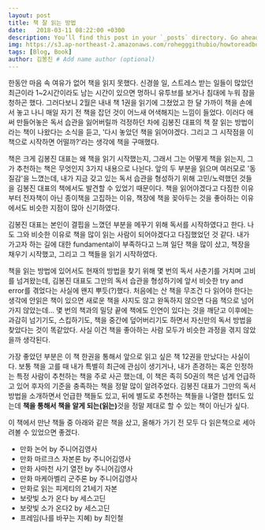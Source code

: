 ```yaml
---
layout: post
title: 책 잘 읽는 방법
date:   2018-03-11 08:22:00 +0300
description: You’ll find this post in your `_posts` directory. Go ahead and edit it and re-build the site to see your changes. # Add post description (optional)
img: https://s3.ap-northeast-2.amazonaws.com/rohegggithubio/howtoreadbook.jpg # Add image post (optional)
tags: [Blog, Book]
author: 김봉진 # Add name author (optional)
---
```


한동안 마음 속 여유가 없어 책을 읽지 못했다. 신경쓸 일, 스트레스 받는 일들이 많았던 최근이라 1~2시간이라도 남는 시간이 있으면 멍하니 유투브를 보거나 침대에 누워 잠을 청하곤 했다. 그러다보니 2월은 내내 책 1권을 읽기에 그쳤었고 한 달 가까이 책을 손에서 놓고 나니 매일 자기 전 책을 잡던 것이 어느새 어색해지는 느낌이 들었다. 이러다 애써 만들어놓은 독서 습관을 잃어버릴까 걱정하던 차에 김봉진 대표의 책 잘 읽는 방법이라는 책이 나왔다는 소식을 듣고, '다시 놓았던 책을 읽어야겠다. 그리고 그 시작점을 이 책으로 시작하면 어떨까?'라는 생각에 책을 구매했다.

책은 크게 김봉진 대표는 왜 책을 읽기 시작했는지, 그래서 그는 어떻게 책을 읽는지, 그가 추천하는 책은 무엇인지 3가지 내용으로 나뉜다.
앞의 두 부분을 읽으며 여러모로 '동질감'을 느꼈는데, 내가 지금 갖고 있는 독서 습관을 형성하기 위해 고민/노력했던 것들을 김봉진 대표의 책에서도 발견할 수 있었기 때문이다. 책을 읽어야겠다고 다짐한 이유부터 전자책이 아닌 종이책을 고집하는 이유, 책장에 책을 꽂아두는 것을 좋아하는 이유에서도 비슷한 지점이 많아 신기하였다.

김봉진 대표는 본인이 결핍을 느꼈던 부분을 메꾸기 위해 독서를 시작하였다고 한다. 나도 그와 비슷한 이유로 책을 많이 읽는 사람이 되어야겠다고 다짐했었던 것 같다. 내가 가고자 하는 길에 대한 fundamental이 부족하다고 느껴 일단 책을 많이 샀고, 책장을 채우기 시작했고, 그리고 그 책들을 읽기 시작하였다.

책을 읽는 방법에 있어서도 현재의 방법을 찾기 위해 몇 번의 독서 사춘기를 거치며 고비를 넘겨왔는데, 김봉진 대표도 그만의 독서 습관을 형성하기에 앞서 비슷한 try and error를 겪었다는 사실에 왠지 뿌듯(?)했다. 처음에는 산 책을 무조건 다 읽어야 한다는 생각에 안읽은 책이 있으면 새로운 책을 사지도 않고 완독하지 않으면 다음 책으로 넘어가지 않았는데... 몇 번의 책과의 밀당 끝에 책에도 인연이 있다는 것을 깨닫고 이후에는 과감히 넘기기도, 스킵하기도, 책을 중간에 덮어버리기도 하면서 자신만의 독서 방법을 찾았다는 것이 똑같았다. 사실 이건 책을 좋아하는 사람 모두가 비슷한 과정을 겪지 않았을까 생각된다.

가장 좋았던 부분은 이 책 한권을 통해서 앞으로 읽고 싶은 책 12권을 만났다는 사실이다. 보통 책을 고를 때 내가 특별히 최근에 관심이 생기거나, 내가 존경하는 혹은 인정하는 특정 사람이 추천하는 책을 주로 사곤 했는데, 이 책은 족히 50권의 책은 넘게 언급하고 있어 후자의 기준을 충족하는 책을 정말 많이 알려주었다. 김봉진 대표가 그만의 독서 방법을 소개하면서 언급한 책들도 있고, 뒤에 별도로 추천하는 책들을 나열한 챕터도 있는데 <b>책을 통해서 책을 알게 되는(읽는)</b>것을 정말 제대로 할 수 있는 책이 아닌가 싶다.

이 책에서 만난 책들 중 아래와 같은 책을 샀고, 올해가 가기 전 모두 다 읽은책으로 세아려볼 수 있었으면 좋겠다.

- 만화 논어 by 주니어김영사
- 만화 마르크스 자본론 by 주니어김영사
- 만화 사마천 사기 열전 by 주니어김영사
- 만화 마케아벨리 군주론 by 주니어김영사
- 만화로 읽는 피게티의 21세기 자본
- 보랏빛 소가 온다 by 세스고딘
- 보랏빛 소가 온다2 by 세스고딘
- 프레임(나를 바꾸는 지혜) by 최인철
